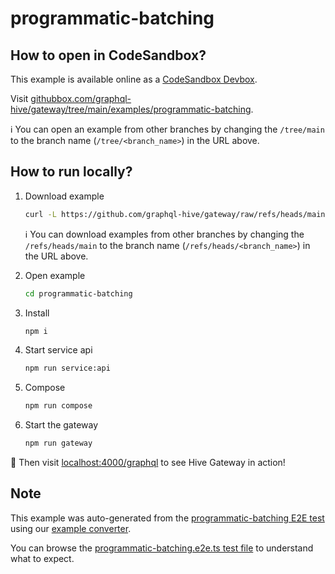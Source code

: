 # programmatic-batching

## How to open in CodeSandbox?

This example is available online as a [CodeSandbox Devbox](https://codesandbox.io/docs/learn/devboxes/overview).

Visit [githubbox.com/graphql-hive/gateway/tree/main/examples/programmatic-batching](https://githubbox.com/graphql-hive/gateway/tree/main/examples/programmatic-batching).

ℹ️ You can open an example from other branches by changing the `/tree/main` to the branch name (`/tree/<branch_name>`) in the URL above.

## How to run locally?

1. Download example
   ```sh
   curl -L https://github.com/graphql-hive/gateway/raw/refs/heads/main/examples/programmatic-batching/example.tar.gz | tar -x
   ```

   ℹ️ You can download examples from other branches by changing the `/refs/heads/main` to the branch name (`/refs/heads/<branch_name>`) in the URL above.

1. Open example
   ```sh
   cd programmatic-batching
   ```
1. Install
   ```sh
   npm i
   ```
1. Start service api
   ```sh
   npm run service:api
   ```
1. Compose
   ```sh
   npm run compose
   ```
1. Start the gateway
   ```sh
   npm run gateway
   ```

🚀 Then visit [localhost:4000/graphql](http://localhost:4000/graphql) to see Hive Gateway in action!

## Note

This example was auto-generated from the [programmatic-batching E2E test](/e2e/programmatic-batching) using our [example converter](/internal/examples).

You can browse the [programmatic-batching.e2e.ts test file](/e2e/programmatic-batching/programmatic-batching.e2e.ts) to understand what to expect.
